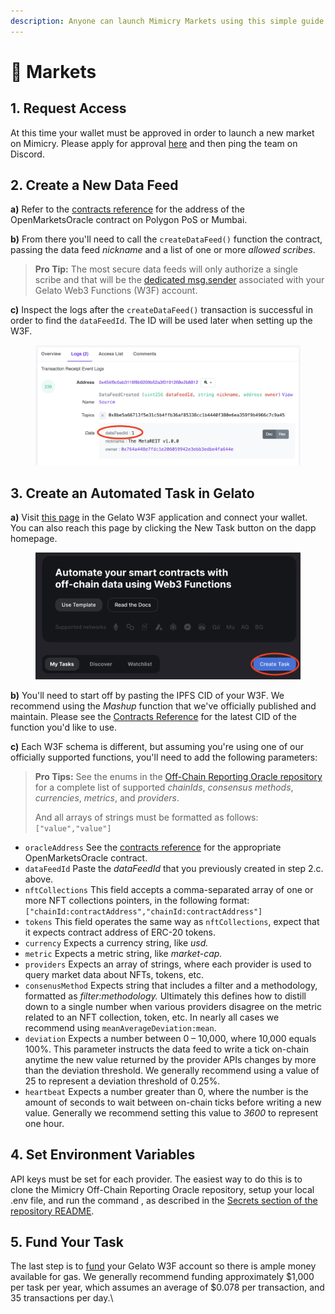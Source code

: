```yaml
---
description: Anyone can launch Mimicry Markets using this simple guide.
---
```


# 🎪 Markets

## 1. Request Access

At this time your wallet must be approved in order to launch a new market on Mimicry. Please apply for approval [here](https://v593x222y0p.typeform.com/to/q76aaHsv?utm\_source=docs.mimicry.org) and then ping the team on Discord.

## 2. Create a New Data Feed

**a)** Refer to the [contracts reference](../../for-devs/contracts-and-wallets.md#off-chain-reporting-oracle) for the address of the OpenMarketsOracle contract on Polygon PoS or Mumbai.&#x20;

**b)** From there you'll need to call the `createDataFeed()` function the contract, passing the data feed _nickname_ and a list of one or more _allowed scribes_.&#x20;

> **Pro Tip:** The most secure data feeds will only authorize a single scribe and that will be the [dedicated msg.sender](http://localhost:5000/s/1bgWuA312BXaMSughVVw/disclaimer) associated with your Gelato Web3 Functions (W3F) account.

**c)** Inspect the logs after the `createDataFeed()` transaction is successful in order to find the `dataFeedId`. The ID will be used later when setting up the W3F.

<figure><img src="../../.gitbook/assets/Screenshot 2023-04-25 at 3.18.53 PM.png" alt=""><figcaption></figcaption></figure>

## 3. Create an Automated Task in Gelato

**a)** Visit [this page](https://beta.app.gelato.network/new-task) in the Gelato W3F application and connect your wallet. You can also reach this page by clicking the New Task button on the dapp homepage.

<figure><img src="../../.gitbook/assets/Screenshot 2023-04-25 at 3.19.36 PM.png" alt=""><figcaption></figcaption></figure>

**b)** You'll need to start off by pasting the IPFS CID of your W3F. We recommend using the _Mashup_ function that we've officially published and maintain. Please see the [Contracts Reference](../../for-devs/contracts-and-wallets.md#gelato-web3-functions) for the latest CID of the function you'd like to use.

**c)** Each W3F schema is different, but assuming you're using one of our officially supported functions, you'll need to add the following parameters:

> **Pro Tips:** See the enums in the [Off-Chain Reporting Oracle repository](https://github.com/Mimicry-Protocol/off-chain-reporting-oracle/blob/master/src/web3-functions/libs/enums.ts) for a complete list of supported _chainIds_, _consensus methods_, _currencies_, _metrics_, and _providers_.&#x20;
>
> And all arrays of strings must be formatted as follows: `["value","value"]`

* `oracleAddress` See the [contracts reference](../../for-devs/contracts-and-wallets.md#off-chain-reporting-oracle) for the appropriate OpenMarketsOracle contract.
* `dataFeedId` Paste the _dataFeedId_ that you previously created in step 2.c. above.
* `nftCollections` This field accepts a comma-separated array of one or more NFT collections pointers, in the following format: `["chainId:contractAddress","chainId:contractAddress"]`&#x20;
* `tokens` This field operates the same way as `nftCollections`, expect that it expects contract address of ERC-20 tokens.
* `currency` Expects a currency string, like _usd._
* `metric` Expects a metric string, like _market-cap._
* `providers` Expects an array of strings, where each provider is used to query market data about NFTs, tokens, etc.
* `consenusMethod` Expects string that includes a filter and a methodology, formatted as _filter:methodology._ Ultimately this defines how to distill down to a single number when various providers disagree on the metric related to an NFT collection, token, etc. In nearly all cases we recommend using `meanAverageDeviation:mean`.&#x20;
* `deviation` Expects a number between 0 – 10,000, where 10,000 equals 100%. This parameter instructs the data feed to write a tick on-chain anytime the new value returned by the provider APIs changes by more than the deviation threshold. We generally recommend using a value of 25 to represent a deviation threshold of 0.25%.
* `heartbeat` Expects a number greater than 0, where the number is the amount of seconds to wait between on-chain ticks before writing a new value. Generally we recommend setting this value to _3600_ to represent one hour.

## 4. Set Environment Variables

API keys must be set for each provider. The easiest way to do this is to clone the Mimicry Off-Chain Reporting Oracle repository, setup your local .env file, and run the command , as described in the [Secrets section of the repository README](https://github.com/Mimicry-Protocol/off-chain-reporting-oracle/tree/master#re-secrets).

## 5. Fund Your Task

The last step is to [fund](http://localhost:5000/s/1v4pHmBLW0tkrfgW1nyn/tips-and-tricks/speed-up-with-quick-find) your Gelato W3F account so there is ample money available for gas. We generally recommend funding approximately $1,000 per task per year, which assumes an average of $0.078 per transaction, and 35 transactions per day.\
